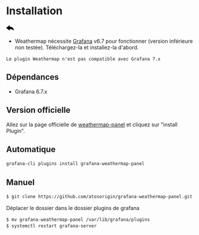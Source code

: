 # Installation

[![](../../screenshots/other/Go-back.png)](README.md)

- Weathermap nécessite [Grafana](https://www.grafana.com/) v6.7 pour fonctionner (version inférieure non testée). Téléchargez-la et installez-la d'abord.

```
Le plugin Weathermap n'est pas compatible avec Grafana 7.x
```

## Dépendances

- Grafana 6.7.x

## Version officielle

Allez sur la page officielle de [weathermap-panel](https://grafana.com/plugins/grafana-weathermap-panel) et cliquez sur "install Plugin".

## Automatique

```sh
grafana-cli plugins install grafana-weathermap-panel
```

## Manuel

```sh
$ git clone https://github.com/atosorigin/grafana-weathermap-panel.git
```

Déplacer le dossier dans le dossier plugins de grafana

```sh
$ mv grafana-weathermap-panel /var/lib/grafana/plugins
$ systemctl restart grafana-server
```
